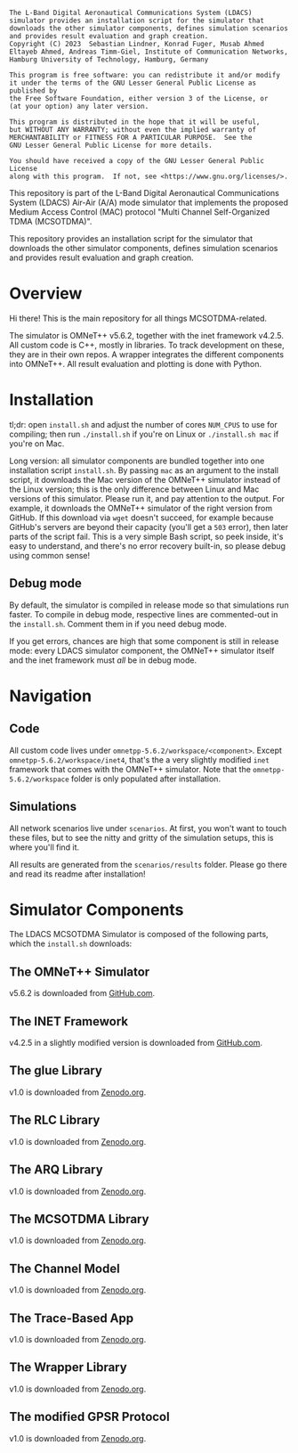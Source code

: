     The L-Band Digital Aeronautical Communications System (LDACS) simulator provides an installation script for the simulator that downloads the other simulator components, defines simulation scenarios and provides result evaluation and graph creation.
    Copyright (C) 2023  Sebastian Lindner, Konrad Fuger, Musab Ahmed Eltayeb Ahmed, Andreas Timm-Giel, Institute of Communication Networks, Hamburg University of Technology, Hamburg, Germany

    This program is free software: you can redistribute it and/or modify
    it under the terms of the GNU Lesser General Public License as published by
    the Free Software Foundation, either version 3 of the License, or
    (at your option) any later version.

    This program is distributed in the hope that it will be useful,
    but WITHOUT ANY WARRANTY; without even the implied warranty of
    MERCHANTABILITY or FITNESS FOR A PARTICULAR PURPOSE.  See the
    GNU Lesser General Public License for more details.

    You should have received a copy of the GNU Lesser General Public License
    along with this program.  If not, see <https://www.gnu.org/licenses/>.

This repository is part of the L-Band Digital Aeronautical Communications System (LDACS) Air-Air (A/A) mode simulator that implements the proposed Medium Access Control (MAC) protocol "Multi Channel Self-Organized TDMA (MCSOTDMA)".

This repository provides an installation script for the simulator that downloads the other simulator components, defines simulation scenarios and provides result evaluation and graph creation.

# Overview
Hi there!
This is the main repository for all things MCSOTDMA-related.

The simulator is OMNeT++ v5.6.2, together with the inet framework v4.2.5.
All custom code is C++, mostly in libraries.
To track development on these, they are in their own repos.
A wrapper integrates the different components into OMNeT++.
All result evaluation and plotting is done with Python.

# Installation
tl;dr: open `install.sh` and adjust the number of cores `NUM_CPUS` to use for compiling; then run `./install.sh` if you're on Linux or `./install.sh mac` if you're on Mac.

Long version: all simulator components are bundled together into one installation script `install.sh`.
By passing `mac` as an argument to the install script, it downloads the Mac version of the OMNeT++ simulator instead of the Linux version; this is the only difference between Linux and Mac versions of this simulator.
Please run it, and pay attention to the output. 
For example, it downloads the OMNeT++ simulator of the right version from GitHub. 
If this download via `wget` doesn't succeed, for example because GitHub's servers are beyond their capacity (you'll get a `503` error), then later parts of the script fail. 
This is a very simple Bash script, so peek inside, it's easy to understand, and there's no error recovery built-in, so please debug using common sense!

## Debug mode
By default, the simulator is compiled in release mode so that simulations run faster.
To compile in debug mode, respective lines are commented-out in the `install.sh`.
Comment them in if you need debug mode.

If you get errors, chances are high that some component is still in release mode: every LDACS simulator component, the OMNeT++ simulator itself and the inet framework must *all* be in debug mode.

# Navigation
## Code
All custom code lives under `omnetpp-5.6.2/workspace/<component>`.
Except `omnetpp-5.6.2/workspace/inet4`, that's the a very slightly modified `inet` framework that comes with the OMNeT++ simulator.
Note that the `omnetpp-5.6.2/workspace` folder is only populated after installation.

## Simulations
All network scenarios live under `scenarios`.
At first, you won't want to touch these files, but to see the nitty and gritty of the simulation setups, this is where you'll find it.

All results are generated from the `scenarios/results` folder.
Please go there and read its readme after installation!

# Simulator Components
The LDACS MCSOTDMA Simulator is composed of the following parts, which the `install.sh` downloads:

## The OMNeT++ Simulator
v5.6.2 is downloaded from [GitHub.com](https://github.com/omnetpp/omnetpp/releases).

## The INET Framework
v4.2.5 in a slightly modified version is downloaded from [GitHub.com](https://github.com/eltayebmusab/inet).

## The glue Library
v1.0 is downloaded from [Zenodo.org](https://zenodo.org/record/8082659).

## The RLC Library
v1.0 is downloaded from [Zenodo.org](https://zenodo.org/record/8082851).

## The ARQ Library
v1.0 is downloaded from [Zenodo.org](https://zenodo.org/record/8082899).

## The MCSOTDMA Library
v1.0 is downloaded from [Zenodo.org](https://zenodo.org/record/8082927).

## The Channel Model
v1.0 is downloaded from [Zenodo.org](https://zenodo.org/record/8082925).

## The Trace-Based App
v1.0 is downloaded from [Zenodo.org](https://zenodo.org/record/8082929).

## The Wrapper Library
v1.0 is downloaded from [Zenodo.org](https://zenodo.org/record/8082931).

## The modified GPSR Protocol
v1.0 is downloaded from [Zenodo.org](https://zenodo.org/record/8082919).